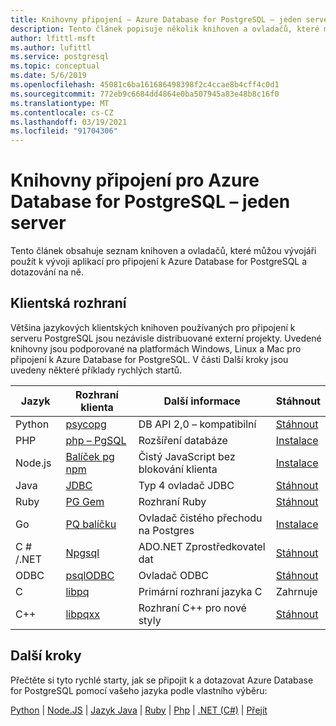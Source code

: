 ```yaml
---
title: Knihovny připojení – Azure Database for PostgreSQL – jeden server
description: Tento článek popisuje několik knihoven a ovladačů, které můžete použít při kódování aplikací pro připojení a dotazování Azure Database for PostgreSQL-Single server.
author: lfittl-msft
ms.author: lufittl
ms.service: postgresql
ms.topic: conceptual
ms.date: 5/6/2019
ms.openlocfilehash: 45081c6ba161686498398f2c4ccae8b4cff4c0d1
ms.sourcegitcommit: 772eb9c6684dd4864e0ba507945a83e48b8c16f0
ms.translationtype: MT
ms.contentlocale: cs-CZ
ms.lasthandoff: 03/19/2021
ms.locfileid: "91704306"
---
```

# <a name="connection-libraries-for-azure-database-for-postgresql---single-server"></a>Knihovny připojení pro Azure Database for PostgreSQL – jeden server
Tento článek obsahuje seznam knihoven a ovladačů, které můžou vývojáři použít k vývoji aplikací pro připojení k Azure Database for PostgreSQL a dotazování na ně.

## <a name="client-interfaces"></a>Klientská rozhraní
Většina jazykových klientských knihoven používaných pro připojení k serveru PostgreSQL jsou nezávisle distribuované externí projekty. Uvedené knihovny jsou podporované na platformách Windows, Linux a Mac pro připojení k Azure Database for PostgreSQL. V části Další kroky jsou uvedeny některé příklady rychlých startů.

| **Jazyk** | **Rozhraní klienta** | **Další informace** | **Stáhnout** |
|--------------|----------------------------------------------------------------|-------------------------------------|--------------------------------------------------------------------|
| Python | [psycopg](http://initd.org/psycopg/) | DB API 2,0 – kompatibilní | [Stáhnout](http://initd.org/psycopg/download/) |
| PHP | [php – PgSQL](https://secure.php.net/manual/en/book.pgsql.php) | Rozšíření databáze | [Instalace](https://secure.php.net/manual/en/pgsql.installation.php) |
| Node.js | [Balíček pg npm](https://www.npmjs.com/package/pg) | Čistý JavaScript bez blokování klienta | [Instalace](https://www.npmjs.com/package/pg) |
| Java | [JDBC](https://jdbc.postgresql.org/) | Typ 4 ovladač JDBC | [Stáhnout](https://jdbc.postgresql.org/download.html)  |
| Ruby | [PG Gem](https://deveiate.org/code/pg/) | Rozhraní Ruby | [Stáhnout](https://rubygems.org/downloads/pg-0.20.0.gem) |
| Go | [PQ balíčku](https://godoc.org/github.com/lib/pq) | Ovladač čistého přechodu na Postgres | [Instalace](https://github.com/lib/pq/blob/master/README.md) |
| C \# /.NET | [Npgsql](https://www.npgsql.org/) | ADO.NET Zprostředkovatel dat | [Stáhnout](https://www.microsoft.com/net/) |
| ODBC | [psqlODBC](https://odbc.postgresql.org/) | Ovladač ODBC | [Stáhnout](https://www.postgresql.org/ftp/odbc/versions/) |
| C | [libpq](https://www.postgresql.org/docs/9.6/static/libpq.html) | Primární rozhraní jazyka C | Zahrnuje |
| C++ | [libpqxx](http://pqxx.org/) | Rozhraní C++ pro nové styly | [Stáhnout](http://pqxx.org/download/software/) |

## <a name="next-steps"></a>Další kroky
Přečtěte si tyto rychlé starty, jak se připojit k a dotazovat Azure Database for PostgreSQL pomocí vašeho jazyka podle vlastního výběru:

[Python](./connect-python.md)  |  [Node.JS](./connect-nodejs.md)  |  [Jazyk Java](./connect-java.md)  |  [Ruby](./connect-ruby.md)  |  [Php](./connect-php.md)  |  [.NET (C#)](./connect-csharp.md)  |  [Přejít](./connect-go.md)
